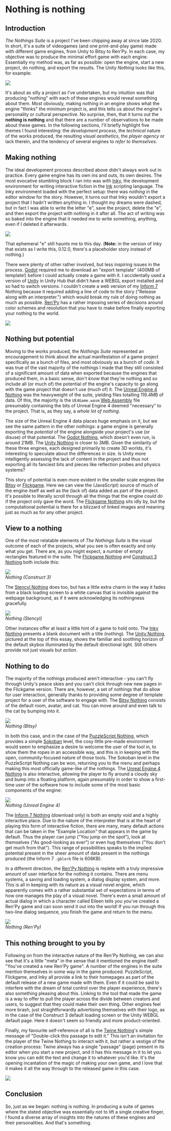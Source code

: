 # Nothing is nothing

## Introduction

*The Nothings Suite* is a project I've been chipping away at since late 2020. In short, it's a suite of videogames (and one print-and-play game) made with different game engines, from Unity to Bitsy to Ren'Py. In each case, my objective was to produce the minimal effort game with each engine. Essentially my method was, as far as possible: open the engine, start a new project, do nothing, and export the results. The Unity *Nothing* looks like this, for example:

![](images/nothing-unity.png)

It's about as silly a project as I've undertaken, but my intuition was that producing "nothing" with each of these engines would reveal something about them. Most obviously, making nothing in an engine shows what the engine "thinks" the minimum project is, and this tells us about the engine's personality or cultural perspective. No surprise, then, that it turns out the **nothing is nothing** and that there are a number of observations to be made about these games. In the following sections, I'll briefly highlight five themes I found interesting: the *development process*, the *technical* nature of the works produced, the resulting *visual aesthetics*, the *player agency* or lack therein, and the tendency of several engines to *refer to themselves*.

## Making nothing

The ideal development process described above didn't always work out in practice. Every game engine has its own ins and outs, its own desires. The most evocative stumbling block I ran into was with [Inky](https://github.com/inkle/inky/releases/tag/0.12.0), the development environment for writing interactive fiction in the [Ink](https://www.inklestudios.com/ink/) scripting language. The Inky environment loaded with the perfect setup: there was *nothing* in the editor window for the story. However, it turns out that Inky wouldn't export a project that I hadn't written anything in. I thought my dreams were dashed, but in fact I was able to write the letter "e", save the project, delete the "e", and then export the project with nothing in it after all. The act of writing was so baked into the engine that it needed me to write something, anything, even if I deleted it afterwards.

![](images/inky-editor.png)

That ephemeral "e" still haunts me to this day. (**Note:** in the version of Inky that exists as I write this, 0.12.0, there's a placeholder story instead of nothing.)

There were plenty of other rather involved, but less inspiring issues in the process. [Godot](https://godotengine.org/) required me to download an "export template" (400MB of template!) before I could actually create a game with it. I accidentally used a version of [Unity](https://unity.com/) in Unity Hub that didn't have a WEBGL export installed and so had to switch versions. I couldn't create a web version of my [Inform 7](http://inform7.com/) Nothing because it required adding a line of code to the story ("Release along with an interpreter.") which would break my rule of doing nothing as much as possible. [Ren'Py](https://www.renpy.org/) has a rather imposing series of decisions around color schemes and resolution that you have to make before finally exporting your nothing to the world.

![](images/renpy-setup-1.png)

## Nothing but potential

Moving to the works produced, the *Nothings Suite* represented an encouragement to think about the actual manifestation of a game project specifically as a bunch of files, and most obviously as a bunch of *code*. It was true of the vast majority of the nothings I made that they still consisted of a significant amount of data when exported because the engines that produced them, in a basic sense, don't *know* that they're nothing and so include all (or much of) the potential of the engine's capacity to go along with the game project that doesn't use (much of) it. The [Unreal Engine 4 Nothing](https://pippinbarr.github.io/the-nothings-suite/unrealengine4/) was the heavyweight of the suite, yielding files totalling 119.4MB of data. Of this, the majority is the `UE4Game.wasm` [Web Assembly](https://webassembly.org/) file presumably containing the bits of Unreal Engine 4 deemed "necessary" to the project. That is, as they say, a *whole lot of nothing*.

The size of the Unreal Engine 4 data places huge emphasis on it, but we see the same pattern in the other nothings: a game engine is generally exporting the *potential* of the engine alongside your project's use (or disuse) of that potential. The [Godot Nothing](https://pippinbarr.github.io/the-nothings-suite/godot/Nothing.html), which doesn't even run, is around 21MB. The [Unity Nothing](https://pippinbarr.github.io/the-nothings-suite/unity/) is closer to 3MB. Given the similarity of these three engines, each designed primarily to create 3D worlds, it's interesting to speculate about the differences in size. Is Unity more intelligently assessing the lack of content in the project and thus not exporting all its fanciest bits and pieces like reflection probes and physics systems?

This story of potential is even more evident in the smaller scale engines like [Bitsy](https://ledoux.itch.io/bitsy) or [Flickgame](https://www.flickgame.org/). Here we can view the (JavaScript) source of much of the engine itself as well as the (lack of) data added as part of the project. It's possible to literally scroll through all the things that the engine *could do* if the project only gave the word. The [Flickgame Nothing](https://pippinbarr.github.io/the-nothings-suite/flickgame/) sits idly by, but the computational potential is there for a blizzard of linked images and meaning just as much as for any other project.

## View to a nothing

One of the most relatable elements of *The Nothings Suite* is the visual outcome of each of the projects, what you see is often exactly and only what you get. There are, as you might expect, a number of empty rectangles featured in the suite. The [Flickgame Nothing](https://pippinbarr.github.io/the-nothings-suite/flickgame/) and [Construct 3 Nothing](https://pippinbarr.github.io/the-nothings-suite/construct3/) both include this:

![](images/nothing-construct-3.png)  
*Nothing (Construct 3)*

The [Stencyl Nothing](https://pippinbarr.github.io/the-nothings-suite/stencyl/) does too, but has a little extra charm in the way it fades from a black loading screen to a white canvas that is invisible against the webpage background, as if it were acknowledging its nothingness gracefully.

![](images/nothing-stencyl.gif)  
*Nothing (Stencyl)*

Other instances offer at least a little hint of a game to hold onto. The [Inky Nothing](https://pippinbarr.github.io/the-nothings-suite/inky/) presents a blank document with a title (nothing). The [Unity Nothing](https://pippinbarr.github.io/the-nothings-suite/unity/), pictured at the top of this essay, shows the familiar and soothing horizon of the default skybox illuminated by the default directional light. Still others provide not just visuals but *action*.

## Nothing to do

The majority of the nothings produced aren't interactive - you can't fly through Unity's peace skies and you can't click through new new pages in the Flickgame version. There are, however, a set of nothings that do allow for user interaction, generally thanks to providing some degree of template project for a user of the software to engage with. The [Bitsy Nothing](https://pippinbarr.github.io/the-nothings-suite/bitsy/) consists of the default room, avatar, and cat. You can move around and even talk to the cat by bumping into it.

![](images/nothing-bitsy.png)  
*Nothing (Bitsy)*

In both this case, and in the case of the [PuzzleScript Nothing](https://pippinbarr.github.io/the-nothings-suite/puzzlescript/nothing.html), which provides a simple [Sokoban](https://en.wikipedia.org/wiki/Sokoban) level, the cosy little pre-made environment would seem to emphasize a desire to welcome the user of the tool in, to show them the ropes in an accessible way, and this is in keeping with the open, community-focused nature of those tools. The Sokoban level in the PuzzleScript Nothing can be won, returning you to the menu and perhaps making this most officially game-like of the nothings. The [Unreal Engine 4 Nothing](https://pippinbarr.github.io/the-nothings-suite/unrealengine4/) is also interactive, allowing the player to fly around a cloudy sky and bump into a floating platform, again presumably in order to show a first-time user of the software how to include some of the most basic components of the engine:

![](images/nothing-unreal.png)  
*Nothing (Unreal Engine 4)*

The [Inform 7 Nothing](https://pippinbarr.github.io/the-nothings-suite/inform7/Nothing.gblorb) (download only) is both an empty void and a highly interactive place. Due to the nature of the interpreter that is at the heart of playing this form of interactive fiction, there are many, many default actions that can be taken in the "Example Location" that appears in the game by default. Thus the player can jump ("You jump on the spot"), look at themselves ("As good-looking as ever") or even hug themselves ("You don't get much from that"). This range of possibilities speaks to the implied potential present in the sheer amount of data present in the nothings produced (the Inform 7 `.gblorb` file is 608KB).

In a different direction, the [Ren'Py Nothing](https://pippinbarr.github.io/the-nothings-suite/renpy/) is replete with a truly impressive amount of user interface for the nothing it contains. There are menu systems, a saving and loading system, a dialog display system, and more. This is all in keeping with its nature as a visual novel engine, which apparently comes with a rather substantial set of expectations in terms of how one manages the play of a visual novel. There's even a small amount of actual dialog in which a character called Eileen tells you you've created a Ren'Py game and can soon send it out into the world! If you run through this two-line dialog sequence, you finish the game and return to the menu.

![](images/nothing-renpy.png)  
*Nothing (Ren'Py)*

## This nothing brought to you by

Following on from the interactive nature of the Ren'Py Nothing, we can also see that it's a little "meta" in the sense that it mentioned the engine itself: "You've created a new Ren'Py game". A number of the engines in the suite mention themselves in some way in the game produced. PuzzleScript, Flickgame, and Inky all provide a link to their homepages as part of the default release of a new game made with them. Even if it could be said to interfere with the dream of total control over the player experience, there's also something pleasing about this. Linking to the tool that made the game is a way to offer to pull the player across the divide between creators and users, to suggest that they could make their own thing. Other engines feel more brash, just straightforwardly advertising themselves with their logo, as in the case of the Construct 3 default loading screen or the Unity WEBGL default page. Here it doesn't seem so friendly and more product-oriented.

Finally, my favourite self-reference of all is the [Twine Nothing](https://pippinbarr.github.io/the-nothings-suite/twine/)'s simple message of "Double-click this passage to edit it." This isn't an invitation for the player of the Twine Nothing to interact with it, but rather a vestige of the creation process: Twine always has a single "passage" (page) present in its editor when you start a new project, and it has this message in it to let you know you can edit the text and change it to whatever you'd like. It's the opening incantation of the magic of making your own game, and I love that it makes it all the way through to the released game in this case.

![](images/nothing-twine.png)

## Conclusion

So, just as we began: nothing is nothing. In producing a suite of games where the stated objective was essentially not to lift a single creative finger, I found a diverse array of insights into the natures of these engines and their personalities. And that's something.
